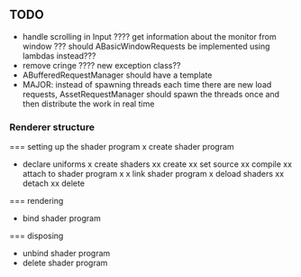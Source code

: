 ## TODO

- handle scrolling in Input
???? get information about the monitor from window
??? should ABasicWindowRequests be implemented using lambdas instead???
- remove cringe
???? new exception class??
- ABufferedRequestManager should have a template
- MAJOR: instead of spawning threads each time there are new load requests,
AssetRequestManager should spawn the threads once and then distribute the 
work in real time

### Renderer structure

=== setting up the shader program
x create shader program
- declare uniforms
x create shaders
	xx create
	xx set source
	xx compile
	xx attach to shader program x
x link shader program
x deload shaders
	xx detach
	xx delete

=== rendering
- bind shader program

=== disposing
- unbind shader program
- delete shader program